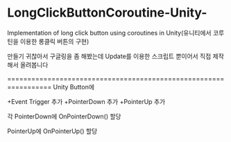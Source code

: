 # LongClickButtonCoroutine-Unity-
Implementation of long click button using coroutines in Unity(유니티에서 코루틴을 이용한 롱클릭 버튼의 구현)

만들기 귀찮아서 구글링을 좀 해봤는데 Update를 이용한 스크립트 뿐이어서 직접 제작해서 올려봅니다

=================================================================
Unity Button에

+Event Trigger 추가
+PointerDown 추가
+PointerUp 추가

각 
PointerDown에 OnPointerDown() 할당

PointerUp에 OnPointerUp() 할당
